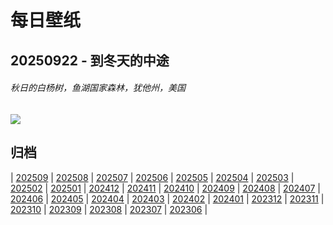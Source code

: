 # 每日壁纸

## 20250922 - 到冬天的中途

###### 秋日的白杨树，鱼湖国家森林，犹他州，美国

![](https://www.bing.com/th?id=OHR.AspenEquinox_ZH-CN5474695693_UHD.jpg)

## 归档

| [202509](/202509/README.md)
| [202508](/202508/README.md)
| [202507](/202507/README.md)
| [202506](/202506/README.md)
| [202505](/202505/README.md)
| [202504](/202504/README.md)
| [202503](/202503/README.md)
| [202502](/202502/README.md)
| [202501](/202501/README.md)
| [202412](/202412/README.md)
| [202411](/202411/README.md)
| [202410](/202410/README.md)
| [202409](/202409/README.md)
| [202408](/202408/README.md)
| [202407](/202407/README.md)
| [202406](/202406/README.md)
| [202405](/202405/README.md)
| [202404](/202404/README.md)
| [202403](/202403/README.md)
| [202402](/202402/README.md)
| [202401](/202401/README.md)
| [202312](/202312/README.md)
| [202311](/202311/README.md)
| [202310](/202310/README.md)
| [202309](/202309/README.md)
| [202308](/202308/README.md)
| [202307](/202307/README.md)
| [202306](/202306/README.md)
|